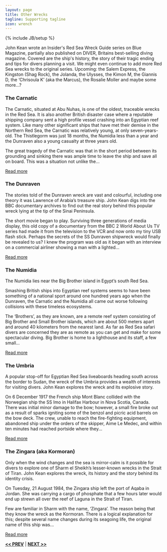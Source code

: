 ```yaml
---
layout: page
title: Other Wrecks
tagline: Supporting tagline
icon: wrench
---
```

{% include JB/setup %}

John Kean wrote an Insider's Red Sea Wreck Guide series on Blue Magazine, partially also published on DIVER, Britains best-selling diving magazine. Covered are the ship's history, the story of their tragic ending and tips for divers planning a visit. We might even continue to add more Red Sea wrecks to the original series.
Upcoming: the Salem Express, the Kingston (Shag Rock), the Jolanda, the Ulysses, the Kimon M, the Giannis D, the ‘Chrisoula K’ (aka the Marcus), the Rosalie Moller and maybe some more...?

### The Carnatic

The Carnatic, situated at Abu Nuhas, is one of the oldest, traceable wrecks in the Red Sea. It is also another British disaster case where a reputable shipping company sent a high profile vessel crashing into an Egyptian reef system. Like many other significant ships that have met their demise in the Northern Red Sea, the Carnatic was relatively young, at only seven-years-old. The Thistlegorm was just 18 months, the Numidia less than a year and the Dunraven also a young casualty at three years old.

The great tragedy of the Carnatic was that in the short period between its grounding and sinking there was ample time to leave the ship and save all on board. This was a situation not unlike the...

<a href="/other-wrecks/carnatic.html#top" title="Carnatic">Read more</a>

### The Dunraven
The stories told of the Dunraven wreck are vast and colourful, including one theory it was Lawrence of Arabia’s treasure ship. John Kean digs into the BBC documentary archives to find out the real story behind this popular wreck lying at the tip of the Sinai Peninsula. 

The short movie began to play. Surviving three generations of media display, this old copy of a documentary from the BBC 2 World About Us TV series had made it from the television to the VCR and now onto my tiny USB flash stick. Perhaps the secrets of the SS Dunraven shipwreck would finally be revealed to us? I knew the program was old as it began with an interview on a commercial airliner showing a man with a lighted...

<a href="/other-wrecks/dunraven.html#top" title="Dunraven">Read more</a>

### The Numidia
The Numidia lies near the Big Brother island in Egypt’s south Red Sea. 

Smashing British ships into Egyptian reef systems seems to have been something of a national sport around one hundred years ago when the Dunraven, the Carnatic and the Numidia all came out worse following collisions with these timeless ecosystems. 

The ‘Brothers’, as they are known, are a remote reef system consisting of Big Brother and Small Brother islands, which are about 500 meters apart and around 40 kilometers  from the nearest land. As far as Red Sea safari divers are concerned they are as remote as you can get and make for some spectacular diving. Big Brother is home to a lighthouse and its staff, a few small...

<a href="/other-wrecks/numidia.html#top" title="Numidia">Read more</a>

### The Umbria
A popular stop-off for Egyptian Red Sea liveaboards heading south across the border to Sudan, the wreck of the Umbria provides a wealth of interests for visiting divers. John Kean explores the wreck and its explosive story. 

On 6 December 1917 the French ship Mont Blanc collided with the Norwegian ship the SS Imo in Halifax Harbour in Nova Scotia, Canada. There was initial minor damage to the bow; however, a small fire broke out as a result of sparks igniting some of the benzol and picric acid barrels on the bow deck. The crew, unable to reach the fire-fighting equipment, abandoned ship under the orders of the skipper, Aime Le Medec, and within ten minutes had reached portside where they...

<a href="/other-wrecks/umbria.html#top" title="Umbria">Read more</a>

### The Zingara (aka Kormoran)
Only when the wind changes and the sea is mirror-calm is it possible for divers to explore one of Sharm el Sheikh’s lesser-known wrecks in the Strait of Tiran. John Kean explores the wreck, its history and the story behind its identity crisis. 

On Tuesday, 21 August 1984, the Zingara ship left the port of Aqaba in Jordan. She was carrying a cargo of phosphate that a few hours later would end up strewn all over the reef of Laguna in the Strait of Tiran. 

Few are familiar in Sharm with the name, ‘Zingara’. The reason being that they know the wreck as the Kormoran. There is a logical explanation for this; despite several name changes during its seagoing life, the original name of this ship was...

<a href="/other-wrecks/zingara.html#top" title="Zingara">Read more</a>

<a href="/book.html#top" title="The Book"><b><< PREV</b></a> &#124; <a href="/about.html#top" title="About John Kean"><b>NEXT >></b></a>
